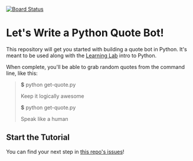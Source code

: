 [![Board Status](https://dev.azure.com/Hiamang27/311e53d1-42c4-40d9-95f3-58929aaced2e/c2134b12-0db4-4486-8113-be4a425750c4/_apis/work/boardbadge/81a2b13f-c81a-41a2-925f-feaed43989b1)](https://dev.azure.com/Hiamang27/311e53d1-42c4-40d9-95f3-58929aaced2e/_boards/board/t/c2134b12-0db4-4486-8113-be4a425750c4/Microsoft.RequirementCategory)
# Let's Write a Python Quote Bot!

This repository will get you started with building a quote bot in Python. It's meant to be used along with the [Learning Lab](https://lab.github.com) intro to Python.

When complete, you'll be able to grab random quotes from the command line, like this:

> **$** python get-quote.py
> 
> Keep it logically awesome
> 
> **$** python get-quote.py
> 
> Speak like a human

## Start the Tutorial

You can find your next step in [this repo's issues](../../issues/)!
